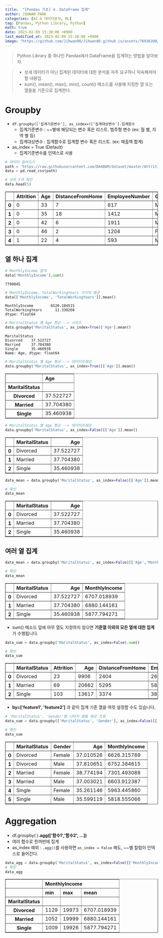 ```yaml
---
title:  "[Pandas 기초] 4. DataFrame 집계"
author: JIHWAN PARK
categories: [AI & 데이터분석, ML]
tag: [Pandas, Python Library, Python]
math: true
date: 2023-02-09 15:30:00 +0900
last_modified_at: 2023-02-09 15:30:00 +0900
image: "https://github.com/Jihwan98/Jihwan98.github.io/assets/76936390/aa42a145-3409-4623-86ea-5e9d74900829"
---
```

> Python Library 중 하나인 Pandas에서 DataFrame을 집계하는 방법을 알아보자.

> - 상세 데이터가 아닌 집계된 데이터에 대한 분석을 자주 요구하니 익숙해져야 할 내용임.
> - sum(), mean(), max(), min(), count() 메소드를 사용해 지정한 열 또는 열들을 기준으로 집계한다.

# Groupby
- `df.groupby(['집계기준변수'], as_index=)['집계대상변수'].집계함수`
    - 집계기준변수 : ~~별에 해당되는 변수 혹은 리스트. 범주형 변수 (ex: 월 별, 지역 별 등)
    - 집계대상변수 : 집계함수로 집계할 변수 혹은 리스트. (ex: 매출액 합계)
- as_index = True (Default)
    - 집계기준변수를 인덱스로 사용



```python
# 데이터 읽어오기
path = 'https://raw.githubusercontent.com/DA4BAM/dataset/master/Attrition_simple2.CSV'
data = pd.read_csv(path)  

# 상위 5개 확인
data.head(5)
```




<div>
<style scoped>
    .dataframe tbody tr th:only-of-type {
        vertical-align: middle;
    }

    .dataframe tbody tr th {
        vertical-align: top;
    }

    .dataframe thead th {
        text-align: right;
    }
</style>
<table border="1" class="dataframe">
  <thead>
    <tr style="text-align: right;">
      <th></th>
      <th>Attrition</th>
      <th>Age</th>
      <th>DistanceFromHome</th>
      <th>EmployeeNumber</th>
      <th>Gender</th>
      <th>JobSatisfaction</th>
      <th>MaritalStatus</th>
      <th>MonthlyIncome</th>
      <th>OverTime</th>
      <th>PercentSalaryHike</th>
      <th>TotalWorkingYears</th>
    </tr>
  </thead>
  <tbody>
    <tr>
      <th>0</th>
      <td>0</td>
      <td>33</td>
      <td>7</td>
      <td>817</td>
      <td>Male</td>
      <td>3</td>
      <td>Married</td>
      <td>11691</td>
      <td>No</td>
      <td>11</td>
      <td>14</td>
    </tr>
    <tr>
      <th>1</th>
      <td>0</td>
      <td>35</td>
      <td>18</td>
      <td>1412</td>
      <td>Male</td>
      <td>4</td>
      <td>Single</td>
      <td>9362</td>
      <td>No</td>
      <td>11</td>
      <td>10</td>
    </tr>
    <tr>
      <th>2</th>
      <td>0</td>
      <td>42</td>
      <td>6</td>
      <td>1911</td>
      <td>Male</td>
      <td>1</td>
      <td>Married</td>
      <td>13348</td>
      <td>No</td>
      <td>13</td>
      <td>18</td>
    </tr>
    <tr>
      <th>3</th>
      <td>0</td>
      <td>46</td>
      <td>2</td>
      <td>1204</td>
      <td>Female</td>
      <td>1</td>
      <td>Married</td>
      <td>17048</td>
      <td>No</td>
      <td>23</td>
      <td>28</td>
    </tr>
    <tr>
      <th>4</th>
      <td>1</td>
      <td>22</td>
      <td>4</td>
      <td>593</td>
      <td>Male</td>
      <td>3</td>
      <td>Single</td>
      <td>3894</td>
      <td>No</td>
      <td>16</td>
      <td>4</td>
    </tr>
  </tbody>
</table>
</div>



## 열 하나 집계


```python
# MonthlyIncome 합계
data['MonthlyIncome'].sum()
```




    7798045




```python
# MonthlyIncome, TotalWorkingYears 각각의 평균
data[['MonthlyIncome', 'TotalWorkingYears']].mean()
```




    MonthlyIncome        6520.104515
    TotalWorkingYears      11.330268
    dtype: float64




```python
# MaritalStatus 별 Age 평균 --> 시리즈
data.groupby('MaritalStatus', as_index=True)['Age'].mean()
```




    MaritalStatus
    Divorced    37.522727
    Married     37.704380
    Single      35.460938
    Name: Age, dtype: float64




```python
# MaritalStatus 별 Age 평균 --> 데이터프레임
data.groupby('MaritalStatus', as_index=True)[['Age']].mean()
```




<div>
<style scoped>
    .dataframe tbody tr th:only-of-type {
        vertical-align: middle;
    }

    .dataframe tbody tr th {
        vertical-align: top;
    }

    .dataframe thead th {
        text-align: right;
    }
</style>
<table border="1" class="dataframe">
  <thead>
    <tr style="text-align: right;">
      <th></th>
      <th>Age</th>
    </tr>
    <tr>
      <th>MaritalStatus</th>
      <th></th>
    </tr>
  </thead>
  <tbody>
    <tr>
      <th>Divorced</th>
      <td>37.522727</td>
    </tr>
    <tr>
      <th>Married</th>
      <td>37.704380</td>
    </tr>
    <tr>
      <th>Single</th>
      <td>35.460938</td>
    </tr>
  </tbody>
</table>
</div>




```python
# MaritalStatus 별 Age 평균 --> 데이터프레임
data.groupby('MaritalStatus', as_index=False)[['Age']].mean()
```




<div>
<style scoped>
    .dataframe tbody tr th:only-of-type {
        vertical-align: middle;
    }

    .dataframe tbody tr th {
        vertical-align: top;
    }

    .dataframe thead th {
        text-align: right;
    }
</style>
<table border="1" class="dataframe">
  <thead>
    <tr style="text-align: right;">
      <th></th>
      <th>MaritalStatus</th>
      <th>Age</th>
    </tr>
  </thead>
  <tbody>
    <tr>
      <th>0</th>
      <td>Divorced</td>
      <td>37.522727</td>
    </tr>
    <tr>
      <th>1</th>
      <td>Married</td>
      <td>37.704380</td>
    </tr>
    <tr>
      <th>2</th>
      <td>Single</td>
      <td>35.460938</td>
    </tr>
  </tbody>
</table>
</div>




```python
data_mean = data.groupby('MaritalStatus', as_index=False)[['Age']].mean()

# 확인
data_mean
```




<div>
<style scoped>
    .dataframe tbody tr th:only-of-type {
        vertical-align: middle;
    }

    .dataframe tbody tr th {
        vertical-align: top;
    }

    .dataframe thead th {
        text-align: right;
    }
</style>
<table border="1" class="dataframe">
  <thead>
    <tr style="text-align: right;">
      <th></th>
      <th>MaritalStatus</th>
      <th>Age</th>
    </tr>
  </thead>
  <tbody>
    <tr>
      <th>0</th>
      <td>Divorced</td>
      <td>37.522727</td>
    </tr>
    <tr>
      <th>1</th>
      <td>Married</td>
      <td>37.704380</td>
    </tr>
    <tr>
      <th>2</th>
      <td>Single</td>
      <td>35.460938</td>
    </tr>
  </tbody>
</table>
</div>



## 여러 열 집계


```python
data_mean = data.groupby('MaritalStatus', as_index=False)[['Age','MonthlyIncome']].mean()

# 확인
data_mean
```




<div>
<style scoped>
    .dataframe tbody tr th:only-of-type {
        vertical-align: middle;
    }

    .dataframe tbody tr th {
        vertical-align: top;
    }

    .dataframe thead th {
        text-align: right;
    }
</style>
<table border="1" class="dataframe">
  <thead>
    <tr style="text-align: right;">
      <th></th>
      <th>MaritalStatus</th>
      <th>Age</th>
      <th>MonthlyIncome</th>
    </tr>
  </thead>
  <tbody>
    <tr>
      <th>0</th>
      <td>Divorced</td>
      <td>37.522727</td>
      <td>6707.018939</td>
    </tr>
    <tr>
      <th>1</th>
      <td>Married</td>
      <td>37.704380</td>
      <td>6880.144161</td>
    </tr>
    <tr>
      <th>2</th>
      <td>Single</td>
      <td>35.460938</td>
      <td>5877.794271</td>
    </tr>
  </tbody>
</table>
</div>



- sum() 메소드 앞에 아무 열도 지정하지 않으면 **기준열 이외의 모든 열에 대한 집계**가 수행됩니다.


```python
data_sum = data.groupby('MaritalStatus', as_index=False).sum()

# 확인
data_sum
```




<div>
<style scoped>
    .dataframe tbody tr th:only-of-type {
        vertical-align: middle;
    }

    .dataframe tbody tr th {
        vertical-align: top;
    }

    .dataframe thead th {
        text-align: right;
    }
</style>
<table border="1" class="dataframe">
  <thead>
    <tr style="text-align: right;">
      <th></th>
      <th>MaritalStatus</th>
      <th>Attrition</th>
      <th>Age</th>
      <th>DistanceFromHome</th>
      <th>EmployeeNumber</th>
      <th>JobSatisfaction</th>
      <th>MonthlyIncome</th>
      <th>PercentSalaryHike</th>
      <th>TotalWorkingYears</th>
    </tr>
  </thead>
  <tbody>
    <tr>
      <th>0</th>
      <td>Divorced</td>
      <td>23</td>
      <td>9906</td>
      <td>2404</td>
      <td>266305</td>
      <td>716</td>
      <td>1770653</td>
      <td>3958</td>
      <td>3106</td>
    </tr>
    <tr>
      <th>1</th>
      <td>Married</td>
      <td>69</td>
      <td>20662</td>
      <td>5295</td>
      <td>584446</td>
      <td>1468</td>
      <td>3770319</td>
      <td>8431</td>
      <td>6470</td>
    </tr>
    <tr>
      <th>2</th>
      <td>Single</td>
      <td>103</td>
      <td>13617</td>
      <td>3374</td>
      <td>387862</td>
      <td>1065</td>
      <td>2257073</td>
      <td>5852</td>
      <td>3975</td>
    </tr>
  </tbody>
</table>
</div>



- **by=['feature1', 'feature2']** 과 같이 집계 기준 열을 여럿 설정할 수도 있습니다.


```python
# 'MaritalStatus', 'Gender'별 나머지 열들 평균 조회
data_sum = data.groupby(['MaritalStatus', 'Gender'], as_index=False)[['Age','MonthlyIncome']].mean()

# 확인
data_sum
```




<div>
<style scoped>
    .dataframe tbody tr th:only-of-type {
        vertical-align: middle;
    }

    .dataframe tbody tr th {
        vertical-align: top;
    }

    .dataframe thead th {
        text-align: right;
    }
</style>
<table border="1" class="dataframe">
  <thead>
    <tr style="text-align: right;">
      <th></th>
      <th>MaritalStatus</th>
      <th>Gender</th>
      <th>Age</th>
      <th>MonthlyIncome</th>
    </tr>
  </thead>
  <tbody>
    <tr>
      <th>0</th>
      <td>Divorced</td>
      <td>Female</td>
      <td>37.010526</td>
      <td>6626.315789</td>
    </tr>
    <tr>
      <th>1</th>
      <td>Divorced</td>
      <td>Male</td>
      <td>37.810651</td>
      <td>6752.384615</td>
    </tr>
    <tr>
      <th>2</th>
      <td>Married</td>
      <td>Female</td>
      <td>38.774194</td>
      <td>7301.493088</td>
    </tr>
    <tr>
      <th>3</th>
      <td>Married</td>
      <td>Male</td>
      <td>37.003021</td>
      <td>6603.912387</td>
    </tr>
    <tr>
      <th>4</th>
      <td>Single</td>
      <td>Female</td>
      <td>35.261146</td>
      <td>5963.445860</td>
    </tr>
    <tr>
      <th>5</th>
      <td>Single</td>
      <td>Male</td>
      <td>35.599119</td>
      <td>5818.555066</td>
    </tr>
  </tbody>
</table>
</div>



# Aggregation
- df.groupby(  )**.agg(['함수1','함수2', ...])**
- 여러 함수로 한꺼번에 집계
- as_index 예외 : `.agg()`를 사용하면 `as_index = False` 해도, ~~별 칼럼이 인덱스로 들어간다.


```python
data_agg = data.groupby('MaritalStatus', as_index=False)[['MonthlyIncome']].agg(['min','max','mean'])
# 확인
data_agg
```




<div>
<style scoped>
    .dataframe tbody tr th:only-of-type {
        vertical-align: middle;
    }

    .dataframe tbody tr th {
        vertical-align: top;
    }

    .dataframe thead tr th {
        text-align: left;
    }

    .dataframe thead tr:last-of-type th {
        text-align: right;
    }
</style>
<table border="1" class="dataframe">
  <thead>
    <tr>
      <th></th>
      <th colspan="3" halign="left">MonthlyIncome</th>
    </tr>
    <tr>
      <th></th>
      <th>min</th>
      <th>max</th>
      <th>mean</th>
    </tr>
    <tr>
      <th>MaritalStatus</th>
      <th></th>
      <th></th>
      <th></th>
    </tr>
  </thead>
  <tbody>
    <tr>
      <th>Divorced</th>
      <td>1129</td>
      <td>19973</td>
      <td>6707.018939</td>
    </tr>
    <tr>
      <th>Married</th>
      <td>1052</td>
      <td>19999</td>
      <td>6880.144161</td>
    </tr>
    <tr>
      <th>Single</th>
      <td>1009</td>
      <td>19926</td>
      <td>5877.794271</td>
    </tr>
  </tbody>
</table>
</div>


